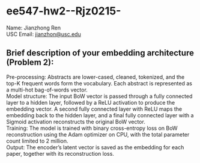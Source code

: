 # ee547-hw2--Rjz0215-  
Name: Jianzhong Ren  
USC Email: jianzhon@usc.edu  
## Brief description of your embedding architecture (Problem 2):  
Pre-processing: Abstracts are lower-cased, cleaned, tokenized, and the top-K frequent words form the vocabulary. Each abstract is represented as a multi-hot bag-of-words vector.  
Model structure: The input BoW vector is passed through a fully connected layer to a hidden layer, followed by a ReLU activation to produce the embedding vector. A second fully connected layer with ReLU maps the embedding back to the hidden layer, and a final fully connected layer with a Sigmoid activation reconstructs the original BoW vector.  
Training: The model is trained with binary cross-entropy loss on BoW reconstruction using the Adam optimizer on CPU, with the total parameter count limited to 2 million.  
Output: The encoder’s latent vector is saved as the embedding for each paper, together with its reconstruction loss.  
